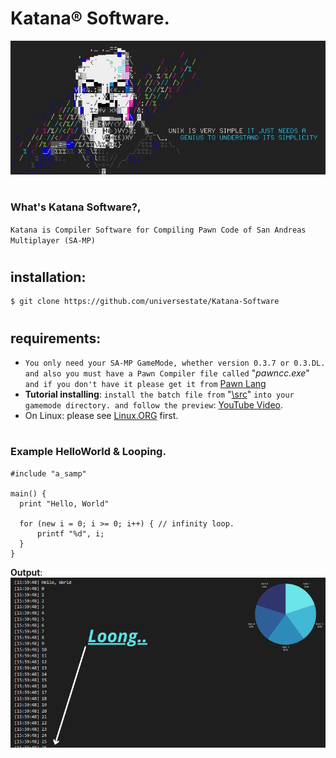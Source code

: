 # Katana® Software.
![Katana](unix.jpg)
#
### What's Katana Software?,
`Katana is Compiler Software for Compiling Pawn Code of San Andreas Multiplayer (SA-MP)`
#
## installation:
```
$ git clone https://github.com/universestate/Katana-Software
```
#
## requirements:
- `You only need your SA-MP GameMode, whether version 0.3.7 or 0.3.DL. and also you must have a Pawn Compiler file called` "*pawncc.exe*" `and if you don't have it please get it from` [Pawn Lang](https://github.com/pawn-lang/compiler/releases)
- **Tutorial installing**: `install the batch file from` "[\src](https://github.com/universestate/Katana-Software/tree/e193de36c726be3fb41689e0bf7231b5d605dd00/src)" `into your gamemode directory. and follow the preview`: [YouTube Video](https://www.youtube.com/watch?v=Xn5ZiOmkCPM).
- On Linux: please see [Linux.ORG](https://www.linux.org/threads/running-windows-batch-files-on-linux.11205/) first.
#
### Example HelloWorld & Looping.
```pwn
#include "a_samp"

main() {
  print "Hello, World"

  for (new i = 0; i >= 0; i++) { // infinity loop.
      printf "%d", i;
  }
}
```
**Output**:
![image](space.png)
